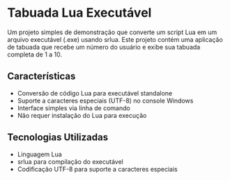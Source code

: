 # Tabuada Lua Executável

Um projeto simples de demonstração que converte um script Lua em um arquivo executável (.exe) usando srlua. Este projeto contém uma aplicação de tabuada que recebe um número do usuário e exibe sua tabuada completa de 1 a 10.

## Características

- Conversão de código Lua para executável standalone
- Suporte a caracteres especiais (UTF-8) no console Windows
- Interface simples via linha de comando
- Não requer instalação do Lua para execução

## Tecnologias Utilizadas

- Linguagem Lua
- srlua para compilação do executável
- Codificação UTF-8 para suporte a caracteres especiais

